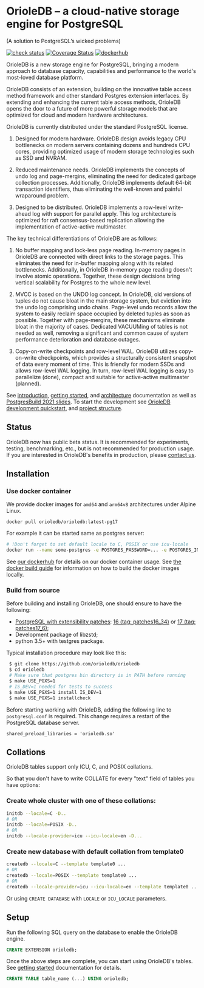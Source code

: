 # OrioleDB – a cloud-native storage engine for PostgreSQL
(A solution to PostgreSQL’s wicked problems)

[![check status](https://github.com/orioledb/orioledb/actions/workflows/check.yml/badge.svg)](https://github.com/orioledb/orioledb/actions)
[![Coverage Status](https://coveralls.io/repos/github/orioledb/orioledb/badge.svg?branch=main)](https://coveralls.io/github/orioledb/orioledb?branch=main) [![dockerhub](https://github.com/orioledb/orioledb/actions/workflows/docker.yml/badge.svg)](https://hub.docker.com/r/orioledb/orioledb/tags)


OrioleDB is a new storage engine for PostgreSQL, bringing a modern approach to
database capacity, capabilities and performance to the world's most-loved
database platform.

OrioleDB consists of an extension, building on the innovative table access
method framework and other standard Postgres extension interfaces. By extending
and enhancing the current table access methods, OrioleDB opens the door to
a future of more powerful storage models that are optimized for cloud and
modern hardware architectures.

OrioleDB is currently distributed under the standard PostgreSQL license.

1. Designed for modern hardware.  OrioleDB design avoids legacy CPU bottlenecks
   on modern servers containing dozens and hundreds CPU cores, providing
   optimized usage of modern storage technologies such as SSD and NVRAM.

2. Reduced maintenance needs.  OrioleDB implements the concepts of undo log
   and page-mergins, eliminating the need for dedicated garbage collection
   processes.  Additionally, OrioleDB implements default 64-bit transaction
   identifiers, thus eliminating the well-known and painful wraparound problem.

3. Designed to be distributed.  OrioleDB implements a row-level write-ahead
   log with support for parallel apply.  This log architecture is optimized
   for raft consensus-based replication allowing the implementation of
   active-active multimaster.

The key technical differentiations of OrioleDB are as follows:

1. No buffer mapping and lock-less page reading.  In-memory pages in OrioleDB
   are connected with direct links to the storage pages.  This eliminates the
   need for in-buffer mapping along with its related bottlenecks. Additionally,
   in OrioleDB in-memory page reading doesn't involve atomic operations.
   Together, these design decisions bring vertical scalability for Postgres
   to the whole new level.

2. MVCC is based on the UNDO log concept.  In OrioleDB, old versions of tuples
   do not cause bloat in the main storage system, but eviction into the undo
   log comprising undo chains.  Page-level undo records allow the system
   to easily reclaim space occupied by deleted tuples as soon as possible.
   Together with page-mergins, these mechanisms eliminate bloat in the majority
   of cases.  Dedicated VACUUMing of tables is not needed as well, removing
   a significant and common cause of system performance deterioration and
   database outages.

3. Copy-on-write checkpoints and row-level WAL.  OrioleDB utilizes
   copy-on-write checkpoints, which provides a structurally consistent snapshot
   of data every moment of time.  This is friendly for modern SSDs and allows
   row-level WAL logging.  In turn, row-level WAL logging is easy to
   parallelize (done), compact and suitable for active-active
   multimaster (planned).

See [introduction](doc/intro.mdx), [getting started](doc/usage/getting-started.mdx), and [architecture](doc/architecture/overview.mdx)
 documentation as well as
[PostgresBuild 2021 slides](https://www.slideshare.net/AlexanderKorotkov/solving-postgresql-wicked-problems).  To start the development see [OrioleDB development quickstart](doc/contributing/local-builds.mdx), and [project structure](doc/contributing/structure.mdx).

## Status

OrioleDB now has public beta status.  It is recommended for experiments,
testing, benchmarking, etc., but is not recommended for production usage.
If you are interested in OrioleDB's benefits in production, please
[contact us](mailto:sales@orioledb.com).

## Installation

### Use docker container

We provide docker images for `amd64` and `arm64v8` architectures under Alpine Linux.

```
docker pull orioledb/orioledb:latest-pg17
```
For example it can be started same as postgres server:
```bash
# !Don't forget to set default locale to C, POSIX or use icu-locale
docker run --name some-postgres -e POSTGRES_PASSWORD=... -e POSTGRES_INITDB_ARGS="--locale=C" -d -p5432:5432 orioledb/orioledb:latest-pg17
```

See [our dockerhub](https://hub.docker.com/r/orioledb/orioledb) for details on our docker container usage.  See [the docker build guide](doc/contributing/docker-builds.mdx) for information on how to build the docker images locally.

### Build from source

Before building and installing OrioleDB, one should ensure to have the following:

 * [PostgreSQL with extensibility patches](https://github.com/orioledb/postgres): [16 (tag: patches16_34)](https://github.com/orioledb/postgres/tree/patches16_34) or [17 (tag: patches17_6)](https://github.com/orioledb/postgres/tree/patches17_6);
 * Development package of libzstd;
 * python 3.5+ with testgres package.

Typical installation procedure may look like this:

```bash
 $ git clone https://github.com/orioledb/orioledb
 $ cd orioledb
 # Make sure that postgres bin directory is in PATH before running
 $ make USE_PGXS=1
 # IS_DEV=1 needed for tests to success
 $ make USE_PGXS=1 install IS_DEV=1
 $ make USE_PGXS=1 installcheck
```

Before starting working with OrioleDB, adding the following line to
`postgresql.conf` is required.  This change requires a restart of
the PostgreSQL database server.

```
shared_preload_libraries = 'orioledb.so'
```

## Collations
OrioleDB tables support only ICU, C, and POSIX collations.

So that you don't have to write COLLATE for every "text" field of tables you have options:
### Create whole cluster with one of these collations:
```bash
initdb --locale=C -D..
# OR
initdb --locale=POSIX -D..
# OR
initdb --locale-provider=icu --icu-locale=en -D...
```

### Create new database with default collation from template0
```bash
createdb --locale=C --template template0 ...
# OR
createdb --locale=POSIX --template template0 ...
# OR
createdb --locale-provider=icu --icu-locale=en --template template0 ...
```
Or using `CREATE DATABASE` with `LOCALE` or `ICU_LOCALE` parameters.

## Setup

Run the following SQL query on the database to enable the OrioleDB engine.


```sql
CREATE EXTENSION orioledb;
```

Once the above steps are complete, you can start using OrioleDB's tables.
See [getting started](doc/usage/getting-started.mdx) documentation for details.

```sql
CREATE TABLE table_name (...) USING orioledb;
```
